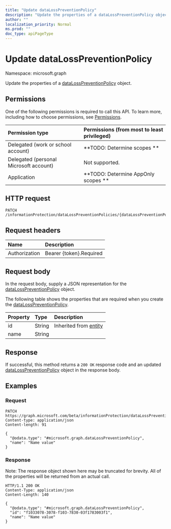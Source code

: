 ```yaml
---
title: "Update dataLossPreventionPolicy"
description: "Update the properties of a dataLossPreventionPolicy object."
author: ""
localization_priority: Normal
ms.prod: ""
doc_type: apiPageType
---
```


# Update dataLossPreventionPolicy

Namespace: microsoft.graph

Update the properties of a [dataLossPreventionPolicy](../resources/datalosspreventionpolicy.md) object.

## Permissions
One of the following permissions is required to call this API. To learn more, including how to choose permissions, see [Permissions](/concepts/permissions-reference.md).

|Permission type|Permissions (from most to least privileged)|
|:---|:---|
|Delegated (work or school account)|**TODO: Determine scopes **|
|Delegated (personal Microsoft account)|Not supported.|
|Application|**TODO: Determine AppOnly scopes **|

## HTTP request
<!-- {
  "blockType": "ignored"
}
-->
``` http
PATCH /informationProtection/dataLossPreventionPolicies/{dataLossPreventionPolicyId}
```

## Request headers
|Name|Description|
|:---|:---|
|Authorization|Bearer {token}.Required|

## Request body
In the request body, supply a JSON representation for the [dataLossPreventionPolicy](../resources/datalosspreventionpolicy.md) object.

The following table shows the properties that are required when you create the [dataLossPreventionPolicy](../resources/datalosspreventionpolicy.md).

|Property|Type|Description|
|:---|:---|:---|
|id|String| Inherited from [entity](../resources/entity.md)|
|name|String||



## Response
If successful, this method returns a `200 OK` response code and an updated [dataLossPreventionPolicy](../resources/datalosspreventionpolicy.md) object in the response body.

## Examples

### Request
<!-- {
  "blockType": "request",
  "name": "update_datalosspreventionpolicy"
}
-->
``` http
PATCH https://graph.microsoft.com/beta/informationProtection/dataLossPreventionPolicies/{dataLossPreventionPolicyId}
Content-type: application/json
Content-length: 91

{
  "@odata.type": "#microsoft.graph.dataLossPreventionPolicy",
  "name": "Name value"
}
```

### Response
Note: The response object shown here may be truncated for brevity. All of the properties will be returned from an actual call.
<!-- {
  "blockType": "response",
  "truncated": true
}
-->
``` http
HTTP/1.1 200 OK
Content-Type: application/json
Content-Length: 140

{
  "@odata.type": "#microsoft.graph.dataLossPreventionPolicy",
  "id": "f1033078-3078-f103-7830-03f1783003f1",
  "name": "Name value"
}
```

